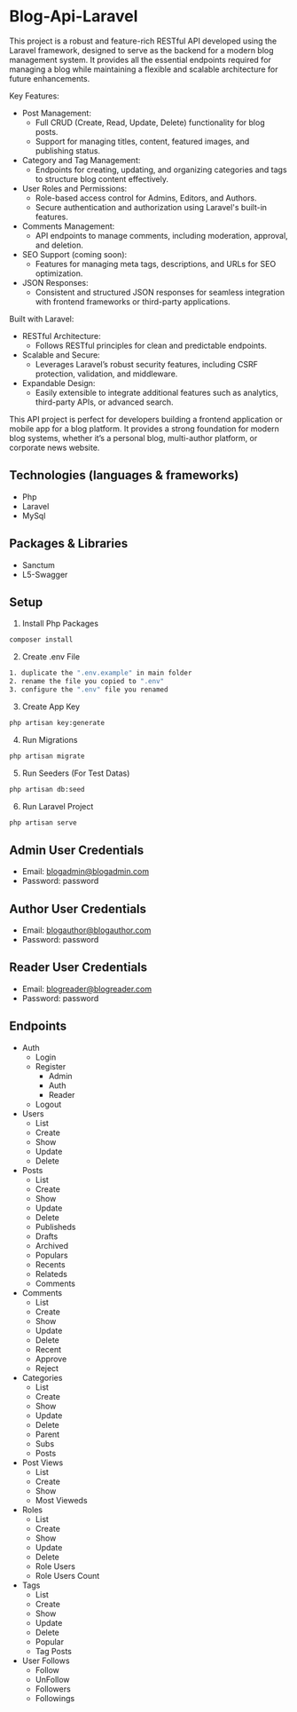 # Blog-Api-Laravel

This project is a robust and feature-rich RESTful API developed using the Laravel framework, designed to serve as the backend for a modern blog management system. It provides all the essential endpoints required for managing a blog while maintaining a flexible and scalable architecture for future enhancements.

Key Features:
- Post Management:
    - Full CRUD (Create, Read, Update, Delete) functionality for blog posts.
    - Support for managing titles, content, featured images, and publishing status.
- Category and Tag Management:
    - Endpoints for creating, updating, and organizing categories and tags to structure blog content effectively.
- User Roles and Permissions:
    - Role-based access control for Admins, Editors, and Authors.
    - Secure authentication and authorization using Laravel's built-in features.
- Comments Management:
    - API endpoints to manage comments, including moderation, approval, and deletion.
- SEO Support (coming soon):
    - Features for managing meta tags, descriptions, and URLs for SEO optimization.
- JSON Responses:
    - Consistent and structured JSON responses for seamless integration with frontend frameworks or third-party applications.

Built with Laravel:
- RESTful Architecture:
    - Follows RESTful principles for clean and predictable endpoints.
- Scalable and Secure:
    - Leverages Laravel’s robust security features, including CSRF protection, validation, and middleware.
- Expandable Design:
    - Easily extensible to integrate additional features such as analytics, third-party APIs, or advanced search.
  
This API project is perfect for developers building a frontend application or mobile app for a blog platform. It provides a strong foundation for modern blog systems, whether it’s a personal blog, multi-author platform, or corporate news website.

## Technologies (languages & frameworks)

- Php
- Laravel
- MySql

## Packages & Libraries

- Sanctum
- L5-Swagger

## Setup

1. Install Php Packages
```sh
composer install
```
2. Create .env File
```sh
1. duplicate the ".env.example" in main folder
2. rename the file you copied to ".env"
3. configure the ".env" file you renamed
```
3. Create App Key
```sh
php artisan key:generate
```
4. Run Migrations
```sh
php artisan migrate
```
5. Run Seeders (For Test Datas)
```sh
php artisan db:seed
```
6. Run Laravel Project
```sh
php artisan serve
```

## Admin User Credentials

-   Email: blogadmin@blogadmin.com
-   Password: password

## Author User Credentials

-   Email: blogauthor@blogauthor.com
-   Password: password

## Reader User Credentials

-   Email: blogreader@blogreader.com
-   Password: password

## Endpoints

- Auth
  - Login
  - Register
    - Admin
    - Auth
    - Reader
  - Logout
- Users
  - List
  - Create
  - Show
  - Update
  - Delete
- Posts
  - List
  - Create
  - Show
  - Update
  - Delete
  - Publisheds
  - Drafts
  - Archived
  - Populars
  - Recents
  - Relateds
  - Comments
- Comments
  - List
  - Create
  - Show
  - Update
  - Delete
  - Recent
  - Approve
  - Reject
- Categories
  - List
  - Create
  - Show
  - Update
  - Delete
  - Parent
  - Subs
  - Posts
- Post Views
  - List
  - Create
  - Show
  - Most Vieweds
- Roles
  - List
  - Create
  - Show
  - Update
  - Delete
  - Role Users
  - Role Users Count
- Tags
  - List
  - Create
  - Show
  - Update
  - Delete
  - Popular
  - Tag Posts
- User Follows
  - Follow
  - UnFollow
  - Followers
  - Followings
